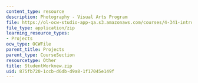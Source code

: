 ```yaml
---
content_type: resource
description: Photography - Visual Arts Program
file: https://ol-ocw-studio-app-qa.s3.amazonaws.com/courses/4-341-introduction-to-photography-fall-2002/875fb7201ccbd6dbd9a81f17045e149f_StudentWorknew.zip
file_type: application/zip
learning_resource_types:
- Projects
ocw_type: OCWFile
parent_title: Projects
parent_type: CourseSection
resourcetype: Other
title: StudentWorknew.zip
uid: 875fb720-1ccb-d6db-d9a8-1f17045e149f
---
```

